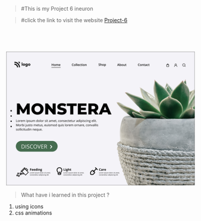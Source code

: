 >  #This is my Project 6 ineuron

> #click the link to visit the website  [Project-6](https://beamish-youtiao-bc9fa2.netlify.app)
<br />

&nbsp;


![Project-6](./6.png)

> What have i learned in this project ?
  1. using icons
  2. css animations





